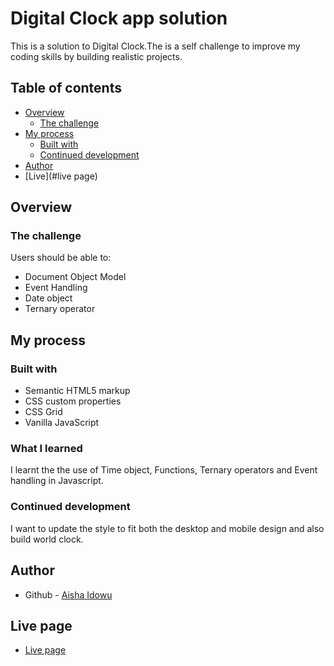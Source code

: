 # Digital Clock app solution

This is a solution to Digital Clock.The is a self challenge to improve my coding skills by building realistic projects.

## Table of contents

- [Overview](#overview)
  - [The challenge](#the-challenge)
- [My process](#my-process)
  - [Built with](#built-with)
  - [Continued development](#continued-development)
- [Author](#author)
- [Live](#live page)



## Overview

### The challenge

Users should be able to:
- Document Object Model
- Event Handling
- Date object
- Ternary operator

## My process

### Built with
- Semantic HTML5 markup
- CSS custom properties
- CSS Grid
- Vanilla JavaScript


### What I learned
I learnt the the use of Time object, Functions, Ternary operators and Event handling in Javascript.

### Continued development
I want to update the style to fit both the desktop and mobile design and also build world clock.

## Author
- Github - [Aisha Idowu](https://github.com/AishaIdowu)
## Live page
- [Live page]( https://aishaidowu.github.io/Digital-clock/)

